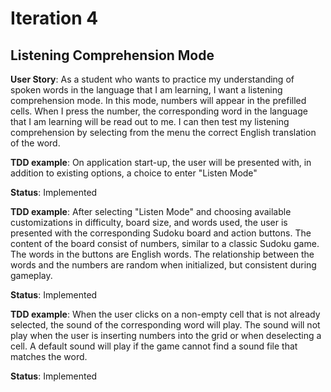 # Iteration 4

## Listening Comprehension Mode

**User Story**: As a student who wants to practice my understanding of spoken words in the language that I am learning, I want a listening comprehension mode. In this mode, numbers will appear in the prefilled cells. When I press the number, the corresponding word in the language that I am learning will be read out to me. I can then test my listening comprehension by selecting from the menu the correct English translation of the word.

**TDD example**: On application start-up, the user will be presented with, in addition to existing options, a choice to enter "Listen Mode"

**Status**: Implemented

**TDD example**: After selecting "Listen Mode" and choosing available customizations in difficulty, board size, and words used, the user is presented with the corresponding Sudoku board and action buttons. The content of the board consist of numbers, similar to a classic Sudoku game. The words in the buttons are English words. The relationship between the words and the numbers are random when initialized, but consistent during gameplay.

**Status**: Implemented

**TDD example**: When the user clicks on a non-empty cell that is not already selected, the sound of the corresponding word will play. The sound will not play when the user is inserting numbers into the grid or when deselecting a cell. A default sound will play if the game cannot find a sound file that matches the word.

**Status**: Implemented